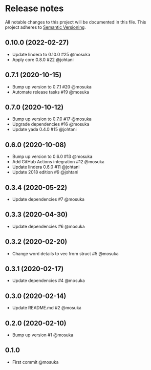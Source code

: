 # Release notes
All notable changes to this project will be documented in this file.
This project adheres to [Semantic Versioning](http://semver.org/).

## 0.10.0 (2022-02-27)
- Update lindera to 0.10.0 #25 @mosuka
- Apply core 0.8.0 #22 @johtani 

## 0.7.1 (2020-10-15)
- Bump up version to 0.7.1 #20 @mosuka
- Automate release tasks #19 @mosuka

## 0.7.0 (2020-10-12)
- Bump up version to 0.7.0 #17 @mosuka 
- Upgrade dependencies #16 @mosuka
- Update yada 0.4.0 #15 @johtani

## 0.6.0 (2020-10-08)
- Bump up version to 0.6.0 #13 @mosuka
- Add GitHub Actions integration #12 @mosuka
- Update lindera 0.6.0 #11 @johtani
- Update 2018 edition #9 @johtani

## 0.3.4 (2020-05-22)
- Update dependencies #7 @mosuka

## 0.3.3 (2020-04-30)
- Update dependencies #6 @mosuka

## 0.3.2 (2020-02-20)
- Change word details to vec from struct #5 @mosuka

## 0.3.1 (2020-02-17)
- Update dependencies #4 @mosuka

## 0.3.0 (2020-02-14)
- Update README.md #2 @mosuka

## 0.2.0 (2020-02-10)
- Bump up version #1 @mosuka

## 0.1.0
- First commit @mosuka
